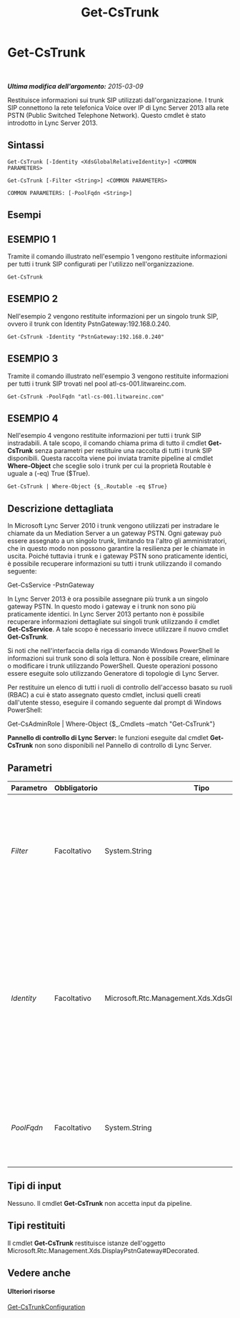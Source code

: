 ﻿---
title: Get-CsTrunk
TOCTitle: Get-CsTrunk
ms:assetid: c49407f2-2e03-4b8b-b51b-75b12ef87fd1
ms:mtpsurl: https://technet.microsoft.com/it-it/library/JJ205244(v=OCS.15)
ms:contentKeyID: 49301890
ms.date: 08/24/2015
mtps_version: v=OCS.15
ms.translationtype: HT
---

# Get-CsTrunk

 

_**Ultima modifica dell'argomento:** 2015-03-09_

Restituisce informazioni sui trunk SIP utilizzati dall'organizzazione. I trunk SIP connettono la rete telefonica Voice over IP di Lync Server 2013 alla rete PSTN (Public Switched Telephone Network). Questo cmdlet è stato introdotto in Lync Server 2013.

## Sintassi

    Get-CsTrunk [-Identity <XdsGlobalRelativeIdentity>] <COMMON PARAMETERS>

    Get-CsTrunk [-Filter <String>] <COMMON PARAMETERS>

    COMMON PARAMETERS: [-PoolFqdn <String>]

## Esempi

## ESEMPIO 1

Tramite il comando illustrato nell'esempio 1 vengono restituite informazioni per tutti i trunk SIP configurati per l'utilizzo nell'organizzazione.

    Get-CsTrunk

## ESEMPIO 2

Nell'esempio 2 vengono restituite informazioni per un singolo trunk SIP, ovvero il trunk con Identity PstnGateway:192.168.0.240.

    Get-CsTrunk -Identity "PstnGateway:192.168.0.240"

## ESEMPIO 3

Tramite il comando illustrato nell'esempio 3 vengono restituite informazioni per tutti i trunk SIP trovati nel pool atl-cs-001.litwareinc.com.

    Get-CsTrunk -PoolFqdn "atl-cs-001.litwareinc.com"

## ESEMPIO 4

Nell'esempio 4 vengono restituite informazioni per tutti i trunk SIP instradabili. A tale scopo, il comando chiama prima di tutto il cmdlet **Get-CsTrunk** senza parametri per restituire una raccolta di tutti i trunk SIP disponibili. Questa raccolta viene poi inviata tramite pipeline al cmdlet **Where-Object** che sceglie solo i trunk per cui la proprietà Routable è uguale a (-eq) True ($True).

    Get-CsTrunk | Where-Object {$_.Routable -eq $True}

## Descrizione dettagliata

In Microsoft Lync Server 2010 i trunk vengono utilizzati per instradare le chiamate da un Mediation Server a un gateway PSTN. Ogni gateway può essere assegnato a un singolo trunk, limitando tra l'altro gli amministratori, che in questo modo non possono garantire la resilienza per le chiamate in uscita. Poiché tuttavia i trunk e i gateway PSTN sono praticamente identici, è possibile recuperare informazioni su tutti i trunk utilizzando il comando seguente:

Get-CsService -PstnGateway

In Lync Server 2013 è ora possibile assegnare più trunk a un singolo gateway PSTN. In questo modo i gateway e i trunk non sono più praticamente identici. In Lync Server 2013 pertanto non è possibile recuperare informazioni dettagliate sui singoli trunk utilizzando il cmdlet **Get-CsService**. A tale scopo è necessario invece utilizzare il nuovo cmdlet **Get-CsTrunk**.

Si noti che nell'interfaccia della riga di comando Windows PowerShell le informazioni sui trunk sono di sola lettura. Non è possibile creare, eliminare o modificare i trunk utilizzando PowerShell. Queste operazioni possono essere eseguite solo utilizzando Generatore di topologie di Lync Server.

Per restituire un elenco di tutti i ruoli di controllo dell'accesso basato su ruoli (RBAC) a cui è stato assegnato questo cmdlet, inclusi quelli creati dall'utente stesso, eseguire il comando seguente dal prompt di Windows PowerShell:

Get-CsAdminRole | Where-Object {$\_.Cmdlets –match "Get-CsTrunk"}

**Pannello di controllo di Lync Server:** le funzioni eseguite dal cmdlet **Get-CsTrunk** non sono disponibili nel Pannello di controllo di Lync Server.

## Parametri


<table>
<colgroup>
<col style="width: 25%" />
<col style="width: 25%" />
<col style="width: 25%" />
<col style="width: 25%" />
</colgroup>
<thead>
<tr class="header">
<th>Parametro</th>
<th>Obbligatorio</th>
<th>Tipo</th>
<th>Descrizione</th>
</tr>
</thead>
<tbody>
<tr class="odd">
<td><p><em>Filter</em></p></td>
<td><p>Facoltativo</p></td>
<td><p>System.String</p></td>
<td><p>Consente di utilizzare i caratteri jolly allo scopo di restituire un trunk SIP (o una raccolta di trunk SIP). Ad esempio, per restituire una raccolta di tutti i trunk SIP configurati come parte del servizio gateway PSTN, utilizzare la sintassi seguente:</p>
<p>-Filter &quot;PstnGateway:*&quot;</p></td>
</tr>
<tr class="even">
<td><p><em>Identity</em></p></td>
<td><p>Facoltativo</p></td>
<td><p>Microsoft.Rtc.Management.Xds.XdsGlobalRelativeIdentity</p></td>
<td><p>Identificatore univoco per il trunk SIP da restituire. Esempio:</p>
<p>–Identity &quot;PstnGateway:192.168.0.240&quot;</p>
<p>Si noti che non è possibile utilizzare i caratteri jolly per specificare un'identità. Se è necessario utilizzare i caratteri jolly, includere il parametro Filter.</p>
<p>Se questo parametro non viene specificato, il cmdlet <strong>Get-CsTrunk</strong> restituisce una raccolta di tutti i trunk SIP utilizzati nell'organizzazione.</p></td>
</tr>
<tr class="odd">
<td><p><em>PoolFqdn</em></p></td>
<td><p>Facoltativo</p></td>
<td><p>System.String</p></td>
<td><p>Nome di dominio completo del trunk o del gateway PSTN definito nella topologia, ad esempio:</p>
<p>-PoolFqdn &quot;atl-trunk-001.litwareinc.com&quot;</p></td>
</tr>
</tbody>
</table>


## Tipi di input

Nessuno. Il cmdlet **Get-CsTrunk** non accetta input da pipeline.

## Tipi restituiti

Il cmdlet **Get-CsTrunk** restituisce istanze dell'oggetto Microsoft.Rtc.Management.Xds.DisplayPstnGateway\#Decorated.

## Vedere anche

#### Ulteriori risorse

[Get-CsTrunkConfiguration](get-cstrunkconfiguration.md)

